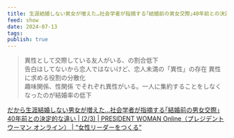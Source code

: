```yaml
---
title: 生涯結婚しない男女が増えた…社会学者が指摘する｢結婚前の男女交際｣40年前との決定的な違い
feed: show
date: 2024-07-13
tags: 
publish: true
---
```

> 異性として交際している友人がいる、の割合低下  
告白はしてないから恋人ではないけど、恋人未満の「異性」の存在
> 異性に求める役割の分散化  
趣味関係、性関係 でそれぞれ異性がいる。一人に集約することをしなくなったのが結婚率の低下

[だから生涯結婚しない男女が増えた…社会学者が指摘する｢結婚前の男女交際｣40年前との決定的な違い | (2/3) | PRESIDENT WOMAN Online（プレジデント ウーマン オンライン） | “女性リーダーをつくる”](https://president.jp/articles/-/83052?page=2)